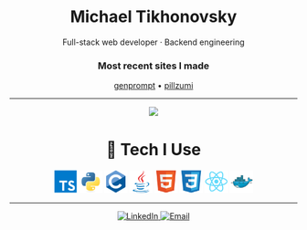 <h1 align="center">Michael Tikhonovsky</h1>

<p align="center">
  Full-stack web developer · Backend engineering
</p>

<h3 align="center">Most recent sites I made</h3>

<p align="center">
  <a href="https://genprompt.app">genprompt</a> • 
  <a href="https://pillzumi.com">pillzumi</a>
</p>

---

<p align="center">
  <img src="https://github-readme-stats.vercel.app/api/top-langs/?username=michaeltikhonovsky&layout=compact&theme=tokyonight" />
</p>

<h1 align="center">🧰 Tech I Use</h1>

<p align="center">
  <img src="https://raw.githubusercontent.com/devicons/devicon/master/icons/typescript/typescript-original.svg" alt="TypeScript" width="40"/>
  <img src="https://raw.githubusercontent.com/devicons/devicon/master/icons/python/python-original.svg" alt="Python" width="40"/>
  <img src="https://raw.githubusercontent.com/devicons/devicon/master/icons/c/c-original.svg" alt="C" width="40"/>
  <img src="https://raw.githubusercontent.com/devicons/devicon/master/icons/java/java-original.svg" alt="Java" width="40"/>
  <img src="https://raw.githubusercontent.com/devicons/devicon/master/icons/html5/html5-original.svg" alt="HTML" width="40"/>
  <img src="https://raw.githubusercontent.com/devicons/devicon/master/icons/css3/css3-original.svg" alt="CSS" width="40"/>
  <img src="https://raw.githubusercontent.com/devicons/devicon/master/icons/react/react-original.svg" alt="React" width="40"/>
  <img src="https://raw.githubusercontent.com/devicons/devicon/master/icons/docker/docker-original.svg" alt="Docker" width="40"/>
</p>

---

<p align="center">
  <a href="https://linkedin.com/in/michael-tikhonovsky">
    <img src="https://img.shields.io/badge/LinkedIn-0A66C2?style=for-the-badge&logo=linkedin&logoColor=white" alt="LinkedIn"/>
  </a>
  <a href="mailto:michaeltikhonovsky@gmail.com">
    <img src="https://img.shields.io/badge/Email-D14836?style=for-the-badge&logo=gmail&logoColor=white" alt="Email"/>
  </a>
</p>
